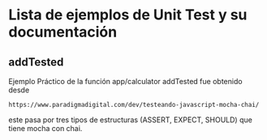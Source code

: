 # Lista de ejemplos de Unit Test y su documentación

## addTested 
Ejemplo Práctico de la función app/calculator addTested fue obtenido desde 
```url
https://www.paradigmadigital.com/dev/testeando-javascript-mocha-chai/
```
este pasa por tres tipos de estructuras (ASSERT, EXPECT, SHOULD) que tiene mocha con chai.